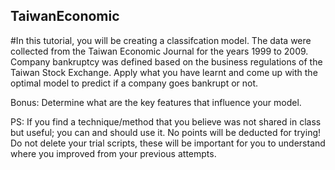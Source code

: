 ## TaiwanEconomic
#In this tutorial, you will be creating a classifcation model. The data were collected from the Taiwan Economic Journal for the years 1999 to 2009. Company bankruptcy was defined based on the business regulations of the Taiwan Stock Exchange. Apply what you have learnt and come up with the optimal model to predict if a company goes bankrupt or not. 

Bonus: Determine what are the key features that influence your model. 

 PS: If you find a technique/method that you believe was not shared in class but useful; you can and should use it. No points will be deducted for trying! Do not delete your trial scripts, these will be important for you to understand where you improved from your previous attempts.

